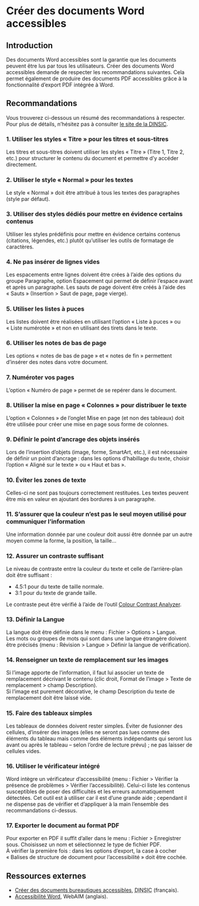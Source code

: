 # Créer des documents Word accessibles
<script>$(document).ready(function () {
    setBreadcrumb([{"label":"Word accessible"}]);
});</script>

<style>h3 {font-size: 1rem;}</style>

## Introduction
Des documents Word accessibles sont la garantie que les documents peuvent être lus par tous les utilisateurs. Créer des documents Word accessibles demande de respecter les recommandations suivantes. Cela permet également de produire des documents <abbr>PDF</abbr> accessibles grâce à la fonctionnalité d’export <abbr>PDF</abbr> intégrée à Word. 

## Recommandations

Vous trouverez ci-dessous un résumé des recommandations à respecter. Pour plus de détails, n’hésitez pas à consulter <a href="https://disic.github.io/guides-documents_bureautiques_accessibles/html/">le site de la <abbr title="direction interministérielle du numérique et du système d’information et de communication">DINSIC</abbr></a>.

### 1. Utiliser les styles «&nbsp;Titre&nbsp;» pour les titres et sous-titres
Les titres et sous-titres doivent utiliser les styles «&nbsp;Titre&nbsp;» (Titre 1, Titre 2, etc.) pour structurer le contenu du document et permettre d’y accéder directement.

### 2. Utiliser le style «&nbsp;Normal&nbsp;» pour les textes
Le style «&nbsp;Normal&nbsp;» doit être attribué à tous les textes des paragraphes (style par défaut).

### 3. Utiliser des styles dédiés pour mettre en évidence certains contenus
Utiliser les styles prédéfinis pour mettre en évidence certains contenus (citations, légendes, etc.) plutôt qu’utiliser les outils de formatage de caractères.

### 4. Ne pas insérer de lignes vides
Les espacements entre lignes doivent être crées à l’aide des options du groupe Paragraphe, option Espacement qui permet de définir l’espace avant et après un paragraphe. 
Les sauts de page doivent être créés à l’aide des «&nbsp;Sauts&nbsp;» (Insertion&nbsp;> Saut de page, page vierge).

### 5. Utiliser les listes à puces
Les listes doivent être réalisées en utilisant l’option «&nbsp;Liste à puces&nbsp;» ou «&nbsp;Liste numérotée&nbsp;» et non en utilisant des tirets dans le texte.

### 6. Utiliser les notes de bas de page
Les options «&nbsp;notes de bas de page&nbsp;» et «&nbsp;notes de fin&nbsp;» permettent d’insérer des notes dans votre document.

### 7. Numéroter vos pages
L’option «&nbsp;Numéro de page&nbsp;» permet de se repérer dans le document.

### 8. Utiliser la mise en page «&nbsp;Colonnes&nbsp;»  pour distribuer le texte
L’option «&nbsp;Colonnes&nbsp;» de l’onglet Mise en page (et non des tableaux) doit être utilisée pour créer une mise en page sous forme de colonnes.

### 9. Définir le point d’ancrage des objets insérés
Lors de l’insertion d’objets (image, forme, SmartArt, etc.), il est nécessaire de définir un point d’ancrage&nbsp;: dans les options d’habillage du texte, choisir l’option «&nbsp;Aligné sur le texte&nbsp;» ou «&nbsp;Haut et bas&nbsp;».

### 10. Éviter les zones de texte
Celles-ci ne sont pas toujours correctement restituées. Les textes peuvent être mis en valeur en ajoutant des bordures à un paragraphe.

### 11. S’assurer que la couleur n’est pas le seul moyen utilisé pour communiquer l’information
Une information donnée par une couleur doit aussi être donnée par un autre moyen comme la forme, la position, la taille…

### 12. Assurer un contraste suffisant
Le niveau de contraste entre la couleur du texte et celle de l’arrière-plan doit être suffisant&nbsp;:
- 4.5:1 pour du texte de taille normale.
- 3:1 pour du texte de grande taille.

Le contraste peut être vérifié à l’aide de l’outil [Colour Contrast Analyzer](https://www.paciellogroup.com/resources/contrastanalyser/).

### 13. Définir la Langue
La langue doit être définie dans le menu&nbsp;: Fichier&nbsp;> Options&nbsp;> Langue.  
Les mots ou groupes de mots qui sont dans une langue étrangère doivent être précisés (menu&nbsp;: Révision&nbsp;> Langue&nbsp;> Définir la langue de vérification).

### 14. Renseigner un texte de remplacement sur les images
Si l’image apporte de l’information, il faut lui associer un texte de remplacement décrivant le contenu (clic droit, Format de l’image&nbsp;> Texte de remplacement&nbsp;> champ Description).   
Si l’image est purement décorative, le champ Description du texte de remplacement doit être laissé vide.

### 15. Faire des tableaux simples
Les tableaux de données doivent rester simples. Éviter de fusionner des cellules, d’insérer des images (elles ne seront pas lues comme des éléments du tableau mais comme des éléments indépendants qui seront lus avant ou après le tableau – selon l’ordre de lecture prévu)&nbsp;; ne pas laisser de cellules vides. 

### 16. Utiliser le vérificateur intégré
Word intègre un vérificateur d’accessibilité (menu&nbsp;: Fichier&nbsp;> Vérifier la présence de problèmes&nbsp;> Vérifier l’accessibilité). Celui-ci liste les contenus susceptibles de poser des difficultés et les erreurs automatiquement détectées. Cet outil est à utiliser car il est d’une grande aide&nbsp;; cependant il ne dispense pas de vérifier et d’appliquer à la main l’ensemble des recommandations ci-dessus. 

### 17. Exporter le document au format <abbr>PDF</abbr>
Pour exporter en <abbr>PDF</abbr> il suffit d’aller dans le menu&nbsp;: Fichier&nbsp;> Enregistrer sous. Choisissez un nom et sélectionnez le type de fichier <abbr>PDF</abbr>.  
À vérifier la première fois&nbsp;: dans les options d’export, la case à cocher «&nbsp;Balises de structure de document pour l’accessibilité&nbsp;» doit être cochée.

## Ressources externes

- [Créer des documents bureautiques accessibles](https://disic.github.io/guides-documents_bureautiques_accessibles/html/), <abbr title="direction interministérielle du numérique et du système d’information et de communication">DINSIC</abbr> (français).
- [Accessibilité Word](http://webaim.org/techniques/word/), WebAIM (anglais).

&nbsp;
<!--  This file is part of a11y-guidelines | Our vision of mobile & web accessibility guidelines and best practices, with valid/invalid examples.
 Copyright (C) 2016  Orange SA
 See the Creative Commons Legal Code Attribution-ShareAlike 3.0 Unported License for more details (LICENSE file). -->